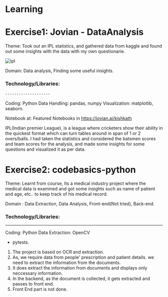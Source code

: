 # Learning

# Exercise1: Jovian - DataAnalysis

Theme: Took out an IPL statistics, and gathered data from kaggle and found out some insights with the data with my own questionarie. 

![ipl](https://user-images.githubusercontent.com/60026221/206360201-462a02f4-73de-4fff-9742-9ab159d4e41d.jpg)

Domain: Data analysis, Finding some useful insights. 

### Technology/Libraries:
    --------------------
Coding: Python
Data Handling: pandas, numpy
Visualization: matplotlib, seaborn.

Notebook at: 
Featured Notebooks in https://jovian.ai/kishkath

IPL(Indian premier League), is a league where cricketers show their ability in the quickest format which can turn tables around in span of 1 or 2 overs/balls. I had taken the statistics and considered the batsmen scores and team  scores for the analysis, and made some insights for some questions and visualized it as per data. 






# Exercise2: codebasics-python

Theme: Learnt from course, Its a medical industry project where the medical data is examined and got some insights such as name of patient and age, etc.. to keep track of his medical record.

Domain : Data Extraction, Data Analysis, Front-end(Not tried), Back-end.

### Technology/Libraries:
   --------------------
Coding: Python 
Data Extraction: OpenCV 
- pytests.

1. The project is based on OCR and extraction. 
2. As, we require data from people' prescription and patient details. we need to extract the information from the documents.
3. It does extract the information from documents and displays only neccessary information.
4. In the backend, as the document is collected, it gets extracted and passes to front end.
5. Front End part is not done.



